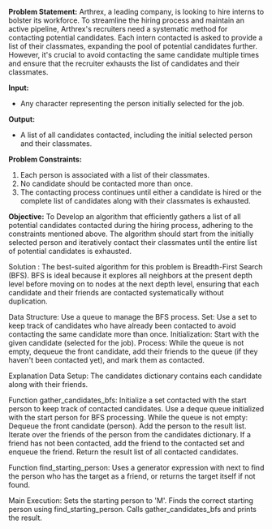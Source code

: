**Problem Statement:**
Arthrex, a leading company, is looking to hire interns to bolster its workforce. To streamline the hiring process and maintain an active pipeline, Arthrex's recruiters need a systematic method for contacting potential candidates. Each intern contacted is asked to provide a list of their classmates, expanding the pool of potential candidates further. However, it's crucial to avoid contacting the same candidate multiple times and ensure that the recruiter exhausts the list of candidates and their classmates.

**Input:**
- Any character representing the person initially selected for the job.

**Output:**
- A list of all candidates contacted, including the initial selected person and their classmates.

**Problem Constraints:**
1. Each person is associated with a list of their classmates.
2. No candidate should be contacted more than once.
3. The contacting process continues until either a candidate is hired or the complete list of candidates along with their classmates is exhausted.

**Objective:**
To Develop an algorithm that efficiently gathers a list of all potential candidates contacted during the hiring process, adhering to the constraints mentioned above. The algorithm should start from the initially selected person and iteratively contact their classmates until the entire list of potential candidates is exhausted.

Solution :
The best-suited algorithm for this problem is Breadth-First Search (BFS). BFS is ideal because it explores all neighbors at the present depth level before moving on to nodes at the next depth level, ensuring that each candidate and their friends are contacted systematically without duplication.

Data Structure: Use a queue to manage the BFS process.
Set: Use a set to keep track of candidates who have already been contacted to avoid contacting the same candidate more than once.
Initialization: Start with the given candidate (selected for the job).
Process: While the queue is not empty, dequeue the front candidate, add their friends to the queue (if they haven't been contacted yet), and mark them as contacted.

Explanation
Data Setup: The candidates dictionary contains each candidate along with their friends.

Function gather_candidates_bfs:
Initialize a set contacted with the start person to keep track of contacted candidates.
Use a deque queue initialized with the start person for BFS processing.
While the queue is not empty:
Dequeue the front candidate (person).
Add the person to the result list.
Iterate over the friends of the person from the candidates dictionary.
If a friend has not been contacted, add the friend to the contacted set and enqueue the friend.
Return the result list of all contacted candidates.



Function find_starting_person:
Uses a generator expression with next to find the person who has the target as a friend, or returns the target itself if not found.

Main Execution:
Sets the starting person to 'M'.
Finds the correct starting person using find_starting_person.
Calls gather_candidates_bfs and prints the result.



